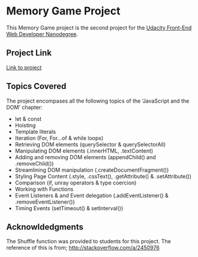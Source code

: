 # Memory Game Project

This Memory Game project is the second project for the <a target="_blank" href="https://www.udacity.com/course/front-end-web-developer-nanodegree--nd001">Udacity Front-End Web Developer Nanodegree</a>.


## Project Link
[Link to project](https://git-andrewjlim.github.io/fend-nanodegree-memory-game/)


## Topics Covered
The project encompases all the following topics of the 'JavaScript and the DOM' chapter:

* let & const
* Hoisting
* Template literals
* Iteration (For, For...of & while loops)
* Retrieving DOM elements (querySelector & querySelectorAll)
* Manipulating DOM elements (.innerHTML, .textContent)
* Adding and removing DOM elements (appendChild() and  .removeChild())
* Streamlining DOM manipulation (.createDocumentFragment())
* Styling Page Content (.style, .cssText(), .getAttribute() & .setAttribute())
* Comparison (if, unray operators & type coercion)
* Working with Functions
* Event Listeners & and Event delegation (.addEventListener() & .removeEventListener())
* Timing Events (setTimeout() & setInterval())


## Acknowldedgments
The Shuffle function was provided to students for this project.
The reference of this is from; <a target="_blank" href="http://stackoverflow.com/a/2450976">http://stackoverflow.com/a/2450976</a>